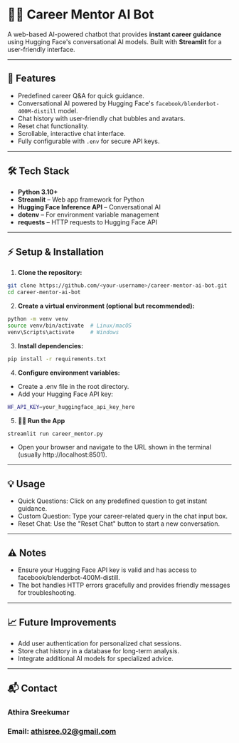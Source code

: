 # 🧑‍💼 Career Mentor AI Bot

A web-based AI-powered chatbot that provides **instant career guidance** using Hugging Face's conversational AI models. Built with **Streamlit** for a user-friendly interface.

---

## 🚀 Features

- Predefined career Q&A for quick guidance.
- Conversational AI powered by Hugging Face's `facebook/blenderbot-400M-distill` model.
- Chat history with user-friendly chat bubbles and avatars.
- Reset chat functionality.
- Scrollable, interactive chat interface.
- Fully configurable with `.env` for secure API keys.

---

## 🛠️ Tech Stack

- **Python 3.10+**
- **Streamlit** – Web app framework for Python
- **Hugging Face Inference API** – Conversational AI
- **dotenv** – For environment variable management
- **requests** – HTTP requests to Hugging Face API

---

## ⚡ Setup & Installation

1. **Clone the repository:**

```bash
git clone https://github.com/<your-username>/career-mentor-ai-bot.git
cd career-mentor-ai-bot
```

2. **Create a virtual environment (optional but recommended):**

```bash
python -m venv venv
source venv/bin/activate  # Linux/macOS
venv\Scripts\activate     # Windows
```

3. **Install dependencies:**

```bash
pip install -r requirements.txt
```

4. **Configure environment variables:**

- Create a .env file in the root directory.
- Add your Hugging Face API key:

```bash
HF_API_KEY=your_huggingface_api_key_here
```

5. **🏃‍♂️ Run the App**

```bash
streamlit run career_mentor.py
```

- Open your browser and navigate to the URL shown in the terminal (usually http://localhost:8501).

---

## 💡 Usage

- Quick Questions: Click on any predefined question to get instant guidance.
- Custom Question: Type your career-related query in the chat input box.
- Reset Chat: Use the "Reset Chat" button to start a new conversation.

---

## ⚠️ Notes

- Ensure your Hugging Face API key is valid and has access to facebook/blenderbot-400M-distill.
- The bot handles HTTP errors gracefully and provides friendly messages for troubleshooting.

---

## 📈 Future Improvements

- Add user authentication for personalized chat sessions.
- Store chat history in a database for long-term analysis.
- Integrate additional AI models for specialized advice.

---

## 📬 Contact

### Athira Sreekumar
### Email: athisree.02@gmail.com
